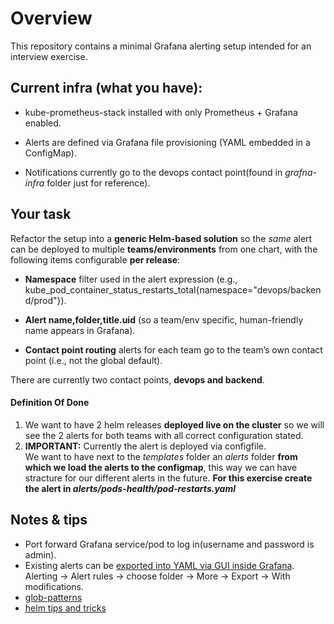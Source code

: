 # Overview

This repository contains a minimal Grafana alerting setup intended for an interview exercise.

## Current infra (what you have):

* kube-prometheus-stack installed with only Prometheus + Grafana enabled.

* Alerts are defined via Grafana file provisioning (YAML embedded in a ConfigMap).

* Notifications currently go to the devops contact point(found in *grafna-infra* folder just for reference).

## Your task

Refactor the setup into a **generic Helm-based solution** so the *same* alert can be deployed to multiple **teams/environments** from one chart, with the following items configurable **per release**:

* **Namespace** filter used in the alert expression (e.g., kube_pod_container_status_restarts_total{namespace="devops/backend/prod"}).

* **Alert name,folder,title.uid** (so a team/env specific, human-friendly name appears in Grafana).

* **Contact point routing** alerts for each team go to the team’s own contact point (i.e., not the global default).

There are currently two contact points, **devops and backend**.

#### Definition Of Done
1. We want to have 2 helm releases **deployed live on the cluster** so we will see the 2 alerts for both teams with all correct configuration stated.
2. **IMPORTANT:** Currently the alert is deployed via configfile.  
We want to have next to the *templates* folder an *alerts* folder **from which we load the alerts to the configmap**, this way we can have stracture for our different alerts in the future. 
**For this exercise create the alert in *alerts/pods-health/pod-restarts.yaml***

## Notes & tips
* Port forward Grafana service/pod to log in(username and password is admin).
* Existing alerts can be [exported into YAML via GUI inside Grafana](https://grafana.com/docs/grafana/latest/alerting/set-up/provision-alerting-resources/export-alerting-resources/#export-from-the-grafana-ui). Alerting -> Alert rules -> choose folder -> More -> Export -> With modifications.
* [glob-patterns](https://helm.sh/docs/chart_template_guide/accessing_files/#glob-patterns)
* [helm tips and tricks](https://helm.sh/docs/howto/charts_tips_and_tricks)